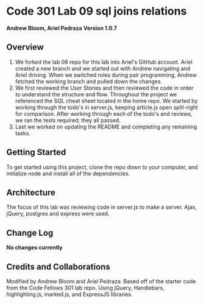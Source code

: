 # Code 301 Lab 09 sql joins relations

**Andrew Bloom, Ariel Pedraza**
**Version 1.0.7**

## Overview
1. We forked the lab 08 repo for this lab into Ariel's GitHub account. Ariel created a new branch and we started out with Andrew navigating and Ariel driving. When we switched roles during pair programming, Andrew fetched the working branch and pulled down the changes.
2. We first reviewed the User Stories and then reviewed the code in order to understand the structure and flow. Throughout the project we referenced the SQL cheat sheet located in the home repo. We started by working through the todo's in server.js, keeping article.js open split-right for comparison. After working through each of the todo's and reviews, we ran the tests required; they all passed.
3. Last we worked on updating the README and completing any remaining tasks.

## Getting Started
To get started using this project, clone the repo down to your computer, and initialize node and install all of the dependencies.

## Architecture
The focus of this lab was reviewing code in server.js to make a server.  Ajax, jQuery, postgres and express were used.

## Change Log
**No changes currently**

## Credits and Collaborations
Modified by Andrew Bloom and Ariel Pedraza. Based off of the starter code from the Code Fellows 301 lab repo. Using jQuery, Handlebars, highlighting.js, marked.js, and ExpressJS libraries.
